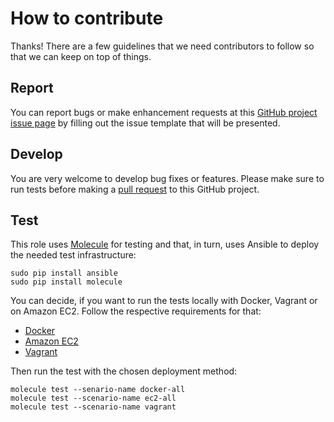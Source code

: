 # How to contribute

Thanks! There are a few guidelines that we need contributors to follow so that we can keep on top of things.

## Report

You can report bugs or make enhancement requests at this [GitHub project issue page](http://github.com/rembik/ansible-role-users/issues/new/choose) by filling out the issue template that will be presented.

## Develop

You are very welcome to develop bug fixes or features. Please make sure to run tests before making a [pull request](https://help.github.com/articles/creating-a-pull-request/) to this GitHub project.

## Test

This role uses [Molecule](https://github.com/metacloud/molecule) for testing and that, in turn, uses Ansible to deploy the needed test infrastructure:
```
sudo pip install ansible
sudo pip install molecule
```

You can decide, if you want to run the tests locally with Docker, Vagrant or on Amazon EC2. Follow the respective requirements for that:
- [Docker](http://github.com/rembik/ansible-role-users/tree/master/molecule/docker-all/INSTALL.rst)
- [Amazon EC2](http://github.com/rembik/ansible-role-users/tree/master/molecule/ec2-all/INSTALL.rst)
- [Vagrant](http://github.com/rembik/ansible-role-users/tree/master/molecule/vagrant/INSTALL.rst)

Then run the test with the chosen deployment method:
```
molecule test --senario-name docker-all
molecule test --scenario-name ec2-all
molecule test --scenario-name vagrant
```
